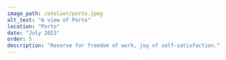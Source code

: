 ```yaml
---
image_path: /atelier/porto.jpeg
alt_text: "A view of Porto"
location: "Porto"
date: "July 2023"
order: 5
description: "Reserve for freedom of work, joy of self-satisfaction."
---
```

